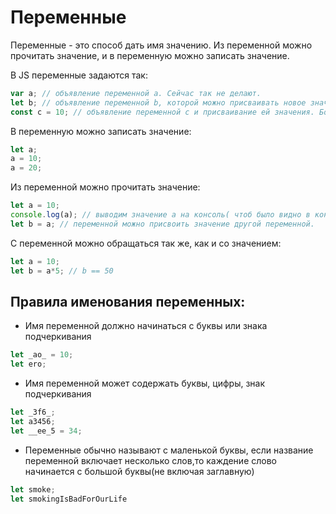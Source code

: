 # Переменные
Переменные - это способ дать имя значению.
Из переменной можно прочитать значение, и в переменную можно записать значение.

В JS переменные задаются так:
```javascript
var a; // объявление переменной а. Сейчас так не делают.
let b; // объявление переменной b, которой можно присваивать новое значение.
const c = 10; // объявление переменной с и присваивание ей значения. Больше этой переменной присваивать значений нельзя.
```

В переменную можно записать значение:
```javascript
let a;
a = 10;
a = 20;
```

 Из переменной можно прочитать значение:
 ```javascript
 let a = 10;
 console.log(a); // выводим значение а на консоль( чтоб было видно в консоли).
 let b = a; // переменной можно присвоить значение другой переменной.
 ```

 С переменной можно обращаться так же, как и со значением:
```javascript
let a = 10;
let b = a*5; // b == 50
```

## Правила именования переменных:
* Имя переменной должно начинаться с буквы или знака подчеркивания
```javascript
let _ao_ = 10;
let ero; 
```

* Имя переменной может содержать буквы, цифры, знак подчеркивания
```javascript
let _3f6_;
let a3456;
let __ee_5 = 34;
```

* Переменные обычно называют с маленькой буквы, если название переменной включает несколько слов,то каждение слово начинается с большой буквы(не включая заглавную)
```javascript
let smoke;
let smokingIsBadForOurLife
```